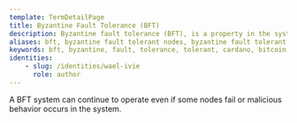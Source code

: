 ```yaml
---
template: TermDetailPage
title: Byzantine Fault Tolerance (BFT)
description: Byzantine fault tolerance (BFT), is a property in the system that ensures there is resistance to certain types of failures.
aliases: bft, byzantine fault tolerant nodes, byzantine fault tolerant blockchains, byzantine fault tolerant algorithms
keywords: bft, byzantine, fault, tolerance, tolerant, cardano, bitcoin, ethereum
identities: 
    - slug: /identities/wael-ivie
      role: author
---
```


A BFT system can continue to operate even if some nodes fail or malicious behavior occurs in the system.

